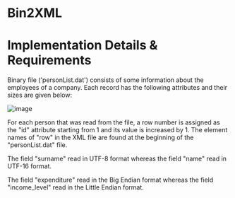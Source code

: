 # Bin2XML
# Implementation Details & Requirements
Binary file ('personList.dat') consists of some information about the employees of a company. Each record has the following attributes and their sizes are given below:

![image](https://github.com/kaans4nli/Bin2XML/assets/107371841/977ad386-2051-49aa-8c26-cd7d1381e83f)

For each person that was read from the file, a row number is assigned as the "id" attribute starting from 1 and its value is increased by 1. The element names of "row" in the XML file are found at the beginning of the "personList.dat" file.

The field "surname" read in UTF-8 format whereas the field "name" read in UTF-16 format.

The field "expenditure" read in the Big Endian format whereas the field "income_level" read in the Little Endian format. 
